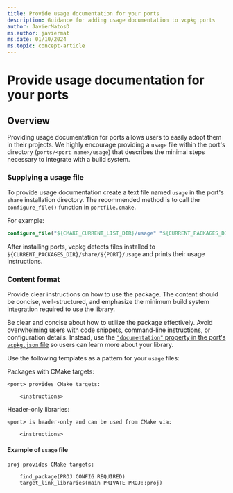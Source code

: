 ```yaml
---
title: Provide usage documentation for your ports
description: Guidance for adding usage documentation to vcpkg ports
author: JavierMatosD
ms.author: javiermat
ms.date: 01/10/2024
ms.topic: concept-article
---
```

# Provide usage documentation for your ports

## Overview

Providing usage documentation for ports allows users to easily adopt them in their
projects. We highly encourage providing a `usage` file within the port's directory (`ports/<port
name>/usage`) that describes the minimal steps necessary to integrate with a build system.

### Supplying a usage file

To provide usage documentation create a text file named `usage` in the port's `share`
installation directory. The recommended method is to call the `configure_file()` function in
`portfile.cmake`.

For example:

```cmake
configure_file("${CMAKE_CURRENT_LIST_DIR}/usage" "${CURRENT_PACKAGES_DIR}/share/${PORT}/usage" COPYONLY)
```

After installing ports, vcpkg detects files installed to `${CURRENT_PACKAGES_DIR}/share/${PORT}/usage` and prints their usage instructions.

### Content format

Provide clear instructions on how to use the package. The content should be concise, well-structured, and emphasize the minimum build system integration required to use the library.

Be clear and concise about how to utilize the package effectively. Avoid
overwhelming users with code snippets, command-line instructions, or
configuration details. Instead, use the [`"documentation"` property in the
port's `vcpkg.json` file](../concepts/manifest-mode.md) so users can learn more
about your library.

Use the following templates as a pattern for your `usage` files:

Packages with CMake targets:

```text
<port> provides CMake targets:

    <instructions>
```

Header-only libraries:

```text
<port> is header-only and can be used from CMake via:

    <instructions>
```

#### Example of `usage` file

```text
proj provides CMake targets:

    find_package(PROJ CONFIG REQUIRED)
    target_link_libraries(main PRIVATE PROJ::proj)
```
